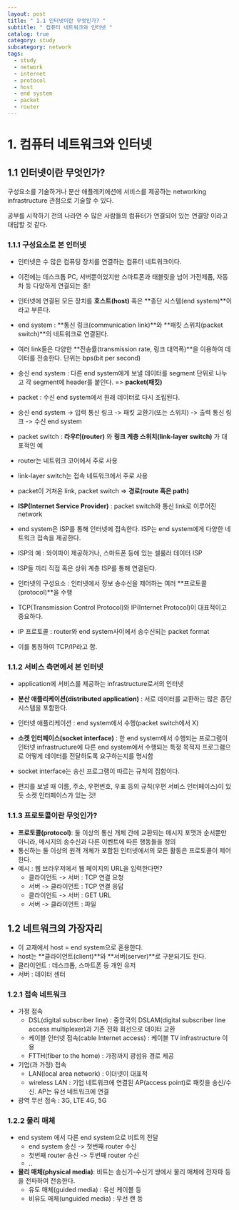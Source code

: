 ```yaml
---
layout: post
title: " 1.1 인터넷이란 무엇인가? "
subtitle: " 컴퓨터 네트워크와 인터넷 "
catalog: true
category: study
subcategory: network
tags:
  - study
  - network
  - internet
  - protocol
  - host
  - end system
  - packet
  - router
---
```


# 1. 컴퓨터 네트워크와 인터넷

## 1.1 인터넷이란 무엇인가?

구성요소를 기술하거나 분산 애플레키에션에 서비스를 제공하는 networking infrastructure 관점으로 기술할 수 있다.

공부를 시작하기 전의 나라면 수 많은 사람들의 컴퓨터가 연결되어 있는 연결망 이라고 대답할 것 같다.

### 1.1.1 구성요소로 본 인터넷

- 인터넷은 수 많은 컴퓨팅 장치를 연결하는 컴퓨터 네트워크이다.
- 이전에는 데스크톱 PC, 서버뿐이었지만 스마트폰과 태블릿을 넘어 가전제품, 자동차 등 다양하게 연결되는 중!

- 인터넷에 연결된 모든 장치를 **호스트(host)** 혹은 **종단 시스템(end system)**이라고 부른다.
- end system : **통신 링크(communication link)**와 **패킷 스위치(packet switch)**의 네트워크로 연결된다.
- 여러 link들은 다양한 **전송률(transmission rate, 링크 대역폭)**을 이용하여 데이터를 전송한다. 단위는 bps(bit per second)
- 송신 end system : 다른 end system에게 보낼 데이터를 segment 단위로 나누고 각 segment에 header를 붙인다. => **packet(패킷)**
- packet : 수신 end system에서 원래 데이터로 다시 조립된다.

- 송신 end system -> 입력 통신 링크 -> 패킷 교환기(또는 스위치) -> 출력 통신 링크 -> 수신 end system
- packet switch : **라우터(router)** 와 **링크 계층 스위치(link-layer switch)** 가 대표적인 예
- router는 네트워크 코어에서 주로 사용
- link-layer switch는 접속 네트워크에서 주로 사용
- packet이 거쳐온 link, packet switch => **경로(route 혹은 path)**

- **ISP(Internet Service Provider)** : packet switch와 통신 link로 이루어진 network
- end system은 ISP를 통해 인터넷에 접속한다. ISP는 end system에게 다양한 네트워크 접속을 제공한다.
- ISP의 예 : 와이파이 제공하거나, 스마트폰 등에 있는 셀룰러 데이터 ISP

- ISP들 끼리 직접 혹은 상위 계층 ISP를 통해 연결된다.

- 인터넷의 구성요소 : 인터넷에서 정보 송수신을 제어하는 여러 **프로토콜(protocol)**을 수행
- TCP(Transmission Control Protocol)와 IP(Internet Protocol)이 대표적이고 중요하다.
- IP 프로토콜 : router와 end system사이에서 송수신되는 packet format
- 이를 통칭하여 TCP/IP라고 함.

### 1.1.2 서비스 측면에서 본 인터넷

- application에 서비스를 제공하는 infrastructure로서의 인터넷
- **분산 애플리케이션(distributed application)** : 서로 데이터를 교환하는 많은 종단 시스템을 포함한다.

- 인터넷 애플리케이션 : end system에서 수행(packet switch에서 X)
- **소켓 인터페이스(socket interface)** : 한 end system에서 수행되는 프로그램이 인터넷 infrastructure에 다른 end system에서 수행되는 특정 목적지 프로그램으로 어떻게 데이터를 전달하도록 요구하는지를 명시함
- socket interface는 송신 프로그램이 따르는 규칙의 집합이다.
- 편지를 보낼 때 이름, 주소, 우편번호, 우표 등의 규칙(우편 서비스 인터페이스)이 있듯 소켓 인터페이스가 있는 것!

### 1.1.3 프로토콜이란 무엇인가?

- **프로토콜(protocol)**: 둘 이상의 통신 개체 간에 교환되는 메시지 포맷과 순서뿐만 아니라, 메시지의 송수신과 다른 이벤트에 따른 행동들을 정의
- 통신하는 둘 이상의 원격 개체가 포함된 인터넷에서의 모든 활동은 프로토콜이 제어한다.
- 예시 : 웹 브라우저에서 웹 페이지의 URL을 입력한다면?
  - 클라이언트 -> 서버 : TCP 연결 요청
  - 서버 -> 클라이언트 : TCP 연결 응답
  - 클라이언트 -> 서버 : GET URL
  - 서버 -> 클라이언트 : 파일

## 1.2 네트워크의 가장자리

- 이 교재에서 host = end system으로 혼용한다.
- host는 **클라이언트(client)**와 **서버(server)**로 구분되기도 한다.
- 클라이언트 : 데스크톱, 스마트폰 등 개인 유저
- 서버 : 데이터 센터

### 1.2.1 접속 네트워크

- 가정 접속
  - DSL(digital subscriber line) : 중앙국의 DSLAM(digital subscriber line access multiplexer)과 기존 전화 회선으로 데이터 교환
  - 케이블 인터넷 접속(cable Internet access) : 케이블 TV infrastructure 이용
  - FTTH(fiber to the home) : 가정까지 광섬유 경로 제공
- 기업(과 가정) 접속
  - LAN(local area network) : 이더넷이 대표적
  - wireless LAN : 기업 네트워크에 연결된 AP(access point)로 패킷을 송신/수신. AP는 유선 네트워크에 연결
- 광역 무선 접속 : 3G, LTE 4G, 5G

### 1.2.2 물리 매체

- end system 에서 다른 end system으로 비트의 전달
  - end system 송신 -> 첫번째 router 수신
  - 첫번째 router 송신 -> 두번째 router 수신
  - ..
- **물리 매체(physical media)**: 비트는 송신기-수신기 쌍에서 물리 매체에 전자파 등을 전파하여 전송한다.
  - 유도 매체(guided media) : 유선 케이블 등
  - 비유도 매체(unguided media) : 무선 랜 등
